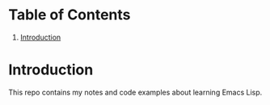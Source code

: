 
# Table of Contents

1.  [Introduction](#orgd023faa)



<a id="orgd023faa"></a>

# Introduction

This repo contains my notes and code examples about learning Emacs
Lisp.

